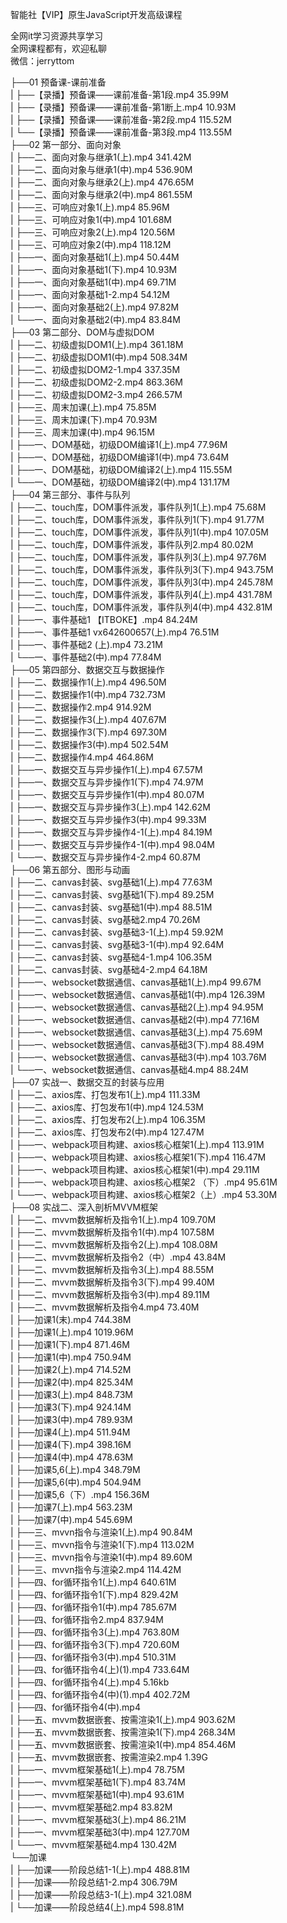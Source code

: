 智能社【VIP】原生JavaScript开发高级课程

全网it学习资源共享学习<br>全网课程都有，欢迎私聊<br>微信：jerryttom<br>

├──01 预备课-课前准备<br> | ├──【录播】预备课——课前准备-第1段.mp4 35.99M<br> | ├──【录播】预备课——课前准备-第1断上.mp4 10.93M<br> | ├──【录播】预备课——课前准备-第2段.mp4 115.52M<br> | └──【录播】预备课——课前准备-第3段.mp4 113.55M<br> ├──02 第一部分、面向对象<br> | ├──二、面向对象与继承1(上).mp4 341.42M<br> | ├──二、面向对象与继承1(中).mp4 536.90M<br> | ├──二、面向对象与继承2(上).mp4 476.65M<br> | ├──二、面向对象与继承2(中).mp4 861.55M<br> | ├──三、可响应对象1(上).mp4 85.96M<br> | ├──三、可响应对象1(中).mp4 101.68M<br> | ├──三、可响应对象2(上).mp4 120.56M<br> | ├──三、可响应对象2(中).mp4 118.12M<br> | ├──一、面向对象基础1(上).mp4 50.44M<br> | ├──一、面向对象基础1(下).mp4 10.93M<br> | ├──一、面向对象基础1(中).mp4 69.71M<br> | ├──一、面向对象基础1-2.mp4 54.12M<br> | ├──一、面向对象基础2(上).mp4 97.82M<br> | └──一、面向对象基础2(中).mp4 83.84M<br> ├──03 第二部分、DOM与虚拟DOM<br> | ├──二、初级虚拟DOM1(上).mp4 361.18M<br> | ├──二、初级虚拟DOM1(中).mp4 508.34M<br> | ├──二、初级虚拟DOM2-1.mp4 337.35M<br> | ├──二、初级虚拟DOM2-2.mp4 863.36M<br> | ├──二、初级虚拟DOM2-3.mp4 266.57M<br> | ├──三、周末加课(上).mp4 75.85M<br> | ├──三、周末加课(下).mp4 70.93M<br> | ├──三、周末加课(中).mp4 96.15M<br> | ├──一、DOM基础，初级DOM编译1(上).mp4 77.96M<br> | ├──一、DOM基础，初级DOM编译1(中).mp4 73.64M<br> | ├──一、DOM基础，初级DOM编译2(上).mp4 115.55M<br> | └──一、DOM基础，初级DOM编译2(中).mp4 131.17M<br> ├──04 第三部分、事件与队列<br> | ├──二、touch库，DOM事件派发，事件队列1(上).mp4 75.68M<br> | ├──二、touch库，DOM事件派发，事件队列1(下).mp4 91.77M<br> | ├──二、touch库，DOM事件派发，事件队列1(中).mp4 107.05M<br> | ├──二、touch库，DOM事件派发，事件队列2.mp4 80.02M<br> | ├──二、touch库，DOM事件派发，事件队列3(上).mp4 97.76M<br> | ├──二、touch库，DOM事件派发，事件队列3(下).mp4 943.75M<br> | ├──二、touch库，DOM事件派发，事件队列3(中).mp4 245.78M<br> | ├──二、touch库，DOM事件派发，事件队列4(上).mp4 431.78M<br> | ├──二、touch库，DOM事件派发，事件队列4(中).mp4 432.81M<br> | ├──一、事件基础1 【ITBOKE】.mp4 84.24M<br> | ├──一、事件基础1 vx642600657(上).mp4 76.51M<br> | ├──一、事件基础2 (上).mp4 73.21M<br> | └──一、事件基础2(中).mp4 77.84M<br> ├──05 第四部分、数据交互与数据操作<br> | ├──二、数据操作1(上).mp4 496.50M<br> | ├──二、数据操作1(中).mp4 732.73M<br> | ├──二、数据操作2.mp4 914.92M<br> | ├──二、数据操作3(上).mp4 407.67M<br> | ├──二、数据操作3(下).mp4 697.30M<br> | ├──二、数据操作3(中).mp4 502.54M<br> | ├──二、数据操作4.mp4 464.86M<br> | ├──一、数据交互与异步操作1(上).mp4 67.57M<br> | ├──一、数据交互与异步操作1(下).mp4 74.97M<br> | ├──一、数据交互与异步操作1(中).mp4 80.07M<br> | ├──一、数据交互与异步操作3(上).mp4 142.62M<br> | ├──一、数据交互与异步操作3(中).mp4 99.33M<br> | ├──一、数据交互与异步操作4-1(上).mp4 84.19M<br> | ├──一、数据交互与异步操作4-1(中).mp4 98.04M<br> | └──一、数据交互与异步操作4-2.mp4 60.87M<br> ├──06 第五部分、图形与动画<br> | ├──二、canvas封装、svg基础1(上).mp4 77.63M<br> | ├──二、canvas封装、svg基础1(下).mp4 89.25M<br> | ├──二、canvas封装、svg基础1(中).mp4 88.51M<br> | ├──二、canvas封装、svg基础2.mp4 70.26M<br> | ├──二、canvas封装、svg基础3-1(上).mp4 59.92M<br> | ├──二、canvas封装、svg基础3-1(中).mp4 92.64M<br> | ├──二、canvas封装、svg基础4-1.mp4 106.35M<br> | ├──二、canvas封装、svg基础4-2.mp4 64.18M<br> | ├──一、websocket数据通信、canvas基础1(上).mp4 99.67M<br> | ├──一、websocket数据通信、canvas基础1(中).mp4 126.39M<br> | ├──一、websocket数据通信、canvas基础2(上).mp4 94.95M<br> | ├──一、websocket数据通信、canvas基础2(中).mp4 77.16M<br> | ├──一、websocket数据通信、canvas基础3(上).mp4 75.69M<br> | ├──一、websocket数据通信、canvas基础3(下).mp4 88.49M<br> | ├──一、websocket数据通信、canvas基础3(中).mp4 103.76M<br> | └──一、websocket数据通信、canvas基础4.mp4 88.24M<br> ├──07 实战一、数据交互的封装与应用<br> | ├──二、axios库、打包发布1(上).mp4 111.33M<br> | ├──二、axios库、打包发布1(中).mp4 124.53M<br> | ├──二、axios库、打包发布2(上).mp4 106.35M<br> | ├──二、axios库、打包发布2(中).mp4 127.47M<br> | ├──一、webpack项目构建、axios核心框架1(上).mp4 113.91M<br> | ├──一、webpack项目构建、axios核心框架1(下).mp4 116.47M<br> | ├──一、webpack项目构建、axios核心框架1(中).mp4 29.11M<br> | ├──一、webpack项目构建、axios核心框架2 （下）.mp4 95.61M<br> | └──一、webpack项目构建、axios核心框架2（上）.mp4 53.30M<br> ├──08 实战二、深入剖析MVVM框架<br> | ├──二、mvvm数据解析及指令1(上).mp4 109.70M<br> | ├──二、mvvm数据解析及指令1(中).mp4 107.58M<br> | ├──二、mvvm数据解析及指令2(上).mp4 108.08M<br> | ├──二、mvvm数据解析及指令2（中）.mp4 43.84M<br> | ├──二、mvvm数据解析及指令3(上).mp4 88.55M<br> | ├──二、mvvm数据解析及指令3(下).mp4 99.40M<br> | ├──二、mvvm数据解析及指令3(中).mp4 89.11M<br> | ├──二、mvvm数据解析及指令4.mp4 73.40M<br> | ├──加课1(末).mp4 744.38M<br> | ├──加课1(上).mp4 1019.96M<br> | ├──加课1(下).mp4 871.46M<br> | ├──加课1(中).mp4 750.94M<br> | ├──加课2(上).mp4 714.52M<br> | ├──加课2(中).mp4 825.34M<br> | ├──加课3(上).mp4 848.73M<br> | ├──加课3(下).mp4 924.14M<br> | ├──加课3(中).mp4 789.93M<br> | ├──加课4(上).mp4 511.94M<br> | ├──加课4(下).mp4 398.16M<br> | ├──加课4(中).mp4 478.63M<br> | ├──加课5,6(上).mp4 348.79M<br> | ├──加课5,6(中).mp4 504.94M<br> | ├──加课5,6（下）.mp4 156.36M<br> | ├──加课7(上).mp4 563.23M<br> | ├──加课7(中).mp4 545.69M<br> | ├──三、mvvn指令与渲染1(上).mp4 90.84M<br> | ├──三、mvvn指令与渲染1(下).mp4 113.02M<br> | ├──三、mvvn指令与渲染1(中).mp4 89.60M<br> | ├──三、mvvn指令与渲染2.mp4 114.42M<br> | ├──四、for循环指令1(上).mp4 640.61M<br> | ├──四、for循环指令1(下).mp4 829.42M<br> | ├──四、for循环指令1(中).mp4 785.67M<br> | ├──四、for循环指令2.mp4 837.94M<br> | ├──四、for循环指令3(上).mp4 763.80M<br> | ├──四、for循环指令3(下).mp4 720.60M<br> | ├──四、for循环指令3(中).mp4 510.31M<br> | ├──四、for循环指令4(上)(1).mp4 733.64M<br> | ├──四、for循环指令4(上).mp4 5.16kb<br> | ├──四、for循环指令4(中)(1).mp4 402.72M<br> | ├──四、for循环指令4(中).mp4<br> | ├──五、mvvm数据嵌套、按需渲染1(上).mp4 903.62M<br> | ├──五、mvvm数据嵌套、按需渲染1(下).mp4 268.34M<br> | ├──五、mvvm数据嵌套、按需渲染1(中).mp4 854.46M<br> | ├──五、mvvm数据嵌套、按需渲染2.mp4 1.39G<br> | ├──一、mvvm框架基础1(上).mp4 78.75M<br> | ├──一、mvvm框架基础1(下).mp4 83.74M<br> | ├──一、mvvm框架基础1(中).mp4 93.61M<br> | ├──一、mvvm框架基础2.mp4 83.82M<br> | ├──一、mvvm框架基础3(上).mp4 86.21M<br> | ├──一、mvvm框架基础3(中).mp4 127.70M<br> | └──一、mvvm框架基础4.mp4 130.42M<br> └──加课<br> | ├──加课——阶段总结1-1(上).mp4 488.81M<br> | ├──加课——阶段总结1-2.mp4 306.79M<br> | ├──加课——阶段总结3-1(上).mp4 321.08M<br> | └──加课——阶段总结4(上).mp4 598.81M